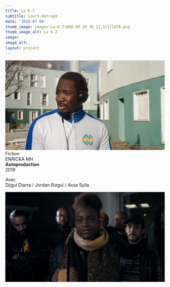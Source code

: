 ```yaml
---
title: La K-Z
subtitle: Court-métrage
date: '2020-07-08'
thumb_image: images\La-K-Z\BAB.00_20_36_21.Still078.png
thumb_image_alt: La K-Z
image: 
image_alt: 
layout: project
---
```


![](/images\La-K-Z\BAB.00_20_36_21.Still078.png)
<br>
Fiction <br>
ENRICKA MH <br>
**Autoproduction** <br>
2019 <br>

Avec <br>
Djigui Diarra / Jordan Rizgui / Assa Sylla

![](/images\La-K-Z\BAB.00_31_34_06.Still084.png)